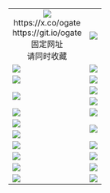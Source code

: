 ﻿<table>
  <tr></tr>
  <tr>
    <td align=center><img src="https://d3jeechfvfki1u.cloudfront.net/Up/oGate.jpg" />
      <br>https://x.co/ogate<br>https://git.io/ogate<br>固定网址<br>请同时收藏</td>
    <td align=center><img src="https://d3jeechfvfki1u.cloudfront.net/Up/0WMGD1.png" /></td>
  </tr>
  <tr>
    <td><a href="https://d3jeechfvfki1u.cloudfront.net" target="_blank"><img src="https://d3jeechfvfki1u.cloudfront.net/Up/0WMDT.jpg" /></a></td>
    <td><a href="https://d3jeechfvfki1u.cloudfront.net/oNote.aspx?id=oNote" target="_blank"><img src="https://d3jeechfvfki1u.cloudfront.net/Up/0WZTT.jpg" /></a></td>
  </tr>
  <tr>
    <td><a href="https://d3jeechfvfki1u.cloudfront.net/onUP.aspx?name=https://d3h1gdc8wi0m01.cloudfront.net/524" target="_blank"><img src="https://d3jeechfvfki1u.cloudfront.net/Up/0DTW.jpg"/></a></td>
    <td><a href="https://d3jeechfvfki1u.cloudfront.net/ogST.aspx" target="_blank"><img src="https://d3jeechfvfki1u.cloudfront.net/Up/ST.jpg"/></a></td>
  </tr>
  <tr>
    <td rowspan=2><a href="https://d3jeechfvfki1u.cloudfront.net/ogUP.aspx?name=WJ.mp4" target="_blank"><img src="https://d3jeechfvfki1u.cloudfront.net/Up/WJ.jpg" /></a></td>
    <td><a href="https://d3jeechfvfki1u.cloudfront.net/ogUP.aspx?name=DKC.mp4&count=15" target="_blank"><img src="https://d3jeechfvfki1u.cloudfront.net/Up/DKC.jpg" /></a></td> 
  </tr>
  <tr>
    <td><a href="https://d3jeechfvfki1u.cloudfront.net/ogUP.aspx?name=LRWS.mp4&count=6B:12,5A:10,5B:35,4A:14,4B:19,3A:10,3B:26,2A:16,2B:21,1A:23,1B:29" target="_blank"><img src="https://d3jeechfvfki1u.cloudfront.net/Up/LRWS.jpg" /></a></td>
  </tr>
  <tr>
    <td><a href="https://d3jeechfvfki1u.cloudfront.net/ogUP.aspx?name=3MSTT.mp4&count=17" target="_blank"><img src="https://d3jeechfvfki1u.cloudfront.net/Up/3MSTT.jpg" /></a></td>
    <td><a href="https://d3jeechfvfki1u.cloudfront.net/ogUP.aspx?name=XTFY.mp4&count=24" target="_blank"><img src="https://d3jeechfvfki1u.cloudfront.net/Up/XTFY.jpg" /></a></td>
  </tr>
  <tr>
    <td><a href="https://d3jeechfvfki1u.cloudfront.net/ogUP.aspx?name=JQR.mp4&count=2" target="_blank"><img src="https://d3jeechfvfki1u.cloudfront.net/Up/JQR.jpg" /></a></td>   
    <td rowspan=2><a href="https://d3jeechfvfki1u.cloudfront.net/ogUP.aspx?name=JP.mp4&count=9" target="_blank"><img src="https://d3jeechfvfki1u.cloudfront.net/Up/JP.jpg" /></td>
  </tr>
  <tr>
    <td><a href="https://d3jeechfvfki1u.cloudfront.net/ogUP.aspx?name=CYKJ.mp4" target="_blank"><img src="https://d3jeechfvfki1u.cloudfront.net/Up/CYKJ.jpg" /></a></td>
  </tr>
  <tr>
    <td><a href="https://d3jeechfvfki1u.cloudfront.net/ogUP.aspx?name=4SZG.mp4&count=05:15,04:20&current=05:13" target="_blank"><img src="https://d3jeechfvfki1u.cloudfront.net/Up/4SZG0.jpg" /></a></td>
    <td><a href="https://d3jeechfvfki1u.cloudfront.net/ogUP.aspx?name=4SDJ.mp4&count=05:38,04:52&current=05:37" target="_blank"><img src="https://d3jeechfvfki1u.cloudfront.net/Up/4SDJ0.jpg" /></a></td>
  </tr>
  <tr>
    <td><a href="https://d3jeechfvfki1u.cloudfront.net/ogUP.aspx?name=FG.zip" target="_blank"><img src="https://d3jeechfvfki1u.cloudfront.net/Up/FG.jpg" /></a></td>
    <td><a href="https://d3jeechfvfki1u.cloudfront.net/ogUP.aspx?name=FGA.apk" target="_blank"><img src="https://d3jeechfvfki1u.cloudfront.net/Up/FGA.jpg" /></a></td>
  </tr>
  <tr>
    <td><a href="https://d3jeechfvfki1u.cloudfront.net/ogUP.aspx?name=U.zip" target="_blank"><img src="https://d3jeechfvfki1u.cloudfront.net/Up/U.jpg" /></a></td>
    <td><a href="https://d3jeechfvfki1u.cloudfront.net/ogUP.aspx?name=UA.apk" target="_blank"><img src="https://d3jeechfvfki1u.cloudfront.net/Up/UA.jpg" /></a></td>
  </tr>
  <tr>
    <td><a href="https://d3jeechfvfki1u.cloudfront.net/ogUP.aspx?name=0iPPOTV.zip" target="_blank"><img src="https://d3jeechfvfki1u.cloudfront.net/Up/0iPPOTV.jpg" /></a></td>
    <td><a href="https://d3jeechfvfki1u.cloudfront.net/ogUP.aspx?name=0iNTD.apk" target="_blank"><img src="https://d3jeechfvfki1u.cloudfront.net/Up/0iNTD.jpg" /></a></td>
  </tr>
</table>
